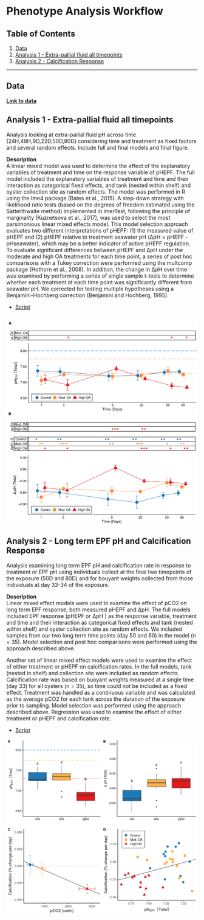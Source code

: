# Phenotype Analysis Workflow 

## Table of Contents

1. [Data](#data)
2. [Analysis 1 - Extra-pallial fluid all timepoints](#one)
3. [Analysis 2 - Calcification Response](#two)

---

## Data <a name="data"></a>

[**Link to data**](https://github.com/epigeneticstoocean/AE17_Cvirginica_MolecularResponse/tree/master/data/)  

## Analysis 1 - Extra-pallial fluid all timepoints <a name="one"></a>

Analysis looking at extra-pallial fluid pH across time (24H,48H,9D,22D,50D,80D) considering time and treatment as fixed factors and several random effects. Include full and final models and final figure.

**Description**  
A linear mixed model was used to determine the effect of the explanatory variables of treatment and time on the response variable of pHEPF. The full model included the explanatory variables of treatment and time and their interaction as categorical fixed effects, and tank (nested within shelf) and oyster collection site as random effects. The model was performed in R using the lme4 package (Bates et al., 2015). A step-down strategy with likelihood ratio tests (based on the degrees of freedom estimated using the Satterthwaite method) implemented in lmerTest, following the principle of marginality (Kuznetsova et al., 2017), was used to select the most parsimonious linear mixed effects model. This model selection approach evaluates two different interpretations of pHEPF: (1) the measured value of pHEPF and (2) pHEPF relative to treatment seawater pH (ΔpH = pHEPF - pHseawater), which may be a better indicator of active pHEPF regulation. To evaluate significant differences between pHEPF and ΔpH under the moderate and high OA treatments for each time point, a series of post hoc comparisons with a Tukey correction were performed using the multcomp package (Hothorn et al., 2008). In addition, the change in ΔpH over time was examined by performing a series of single sample t-tests to determine whether each treatment at each time point was significantly different from seawater pH. We corrected for testing multiple hypotheses using a Benjamini-Hochberg correction (Benjamini and Hochberg, 1995).

* [Script](https://github.com/epigeneticstoocean/AE17_Cvirginica_MolecularResponse/blob/master/src/Analyses/AE17_fig1_EPFtimeseries.R)

![](https://github.com/epigeneticstoocean/AE17_Cvirginica_MolecularResponse/blob/master/results/manuscript/figures/Figure1/figure1.png)

## Analysis 2 - Long term EPF pH and Calcification Response <a name="two"></a>

Analysis examining long term EPF pH and calcification rate in response to treatment or EPF pH using individuals collect at the final two timepoints of the exposure (50D and 80D) and for bouyant weights collected from those individuals at day 33-34 of the exposure.

**Description**  
Linear mixed effect models were used to examine the effect of pCO2 on long term EPF response, both measured pHEPF  and ΔpH. The full models included EPF response (pHEPF or ΔpH ) as the response variable, treatment and time and their interaction as categorical fixed effects and tank (nested within shelf) and oyster collection site as random effects. We included samples from our two long term time points (day 50 and 80) in the model (n = 35). Model selection and post hoc comparisons were performed using the approach described above.  
  
Another set of linear mixed effect models were used to examine the effect of either treatment or pHEPF on calcification rates. In the full models, tank (nested in shelf) and collection site were included as random effects. Calcification rate was based on buoyant weights measured at a single time (day 33) for all oysters (n = 35), so time could not be included as a fixed effect. Treatment was handled as a continuous variable and was calculated as the average pCO2 for each tank across the duration of the exposure prior to sampling. Model selection was performed using the approach described above. Regression was used to examine the effect of either treatment or pHEPF and calcification rate.  

* [Script](https://github.com/epigeneticstoocean/AE17_Cvirginica_MolecularResponse/blob/master/src/Analyses/AE17_fig2_EPFfinal_calcification.R)

![](https://github.com/epigeneticstoocean/AE17_Cvirginica_MolecularResponse/blob/master/results/manuscript/figures/Figure2/Figure2.png)

